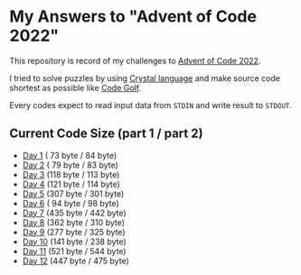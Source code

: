 # My Answers to "Advent of Code 2022"

This repository is record of my challenges to [Advent of Code 2022](https://adventofcode.com/2022).

I tried to solve puzzles by using [Crystal language](https://crystal-lang.org/) and make source code shortest as possible like [Code Golf](https://en.wikipedia.org/wiki/Code_golf).

Every codes expect to read input data from `STDIN` and write result to `STDOUT`.

## Current Code Size (part 1 / part 2)

- [Day 1](https://github.com/arcage/advent_of_code_2022/tree/main/day01) ( 73 byte /  84 byte)
- [Day 2](https://github.com/arcage/advent_of_code_2022/tree/main/day02) ( 79 byte /  83 byte)
- [Day 3](https://github.com/arcage/advent_of_code_2022/tree/main/day03) (118 byte / 113 byte)
- [Day 4](https://github.com/arcage/advent_of_code_2022/tree/main/day04) (121 byte / 114 byte)
- [Day 5](https://github.com/arcage/advent_of_code_2022/tree/main/day05) (307 byte / 301 byte)
- [Day 6](https://github.com/arcage/advent_of_code_2022/tree/main/day06) ( 94 byte /  98 byte)
- [Day 7](https://github.com/arcage/advent_of_code_2022/tree/main/day07) (435 byte / 442 byte)
- [Day 8](https://github.com/arcage/advent_of_code_2022/tree/main/day08) (362 byte / 310 byte)
- [Day 9](https://github.com/arcage/advent_of_code_2022/tree/main/day09) (277 byte / 325 byte)
- [Day 10](https://github.com/arcage/advent_of_code_2022/tree/main/day10) (141 byte / 238 byte)
- [Day 11](https://github.com/arcage/advent_of_code_2022/tree/main/day11) (521 byte / 544 byte)
- [Day 12](https://github.com/arcage/advent_of_code_2022/tree/main/day12) (447 byte / 475 byte)
